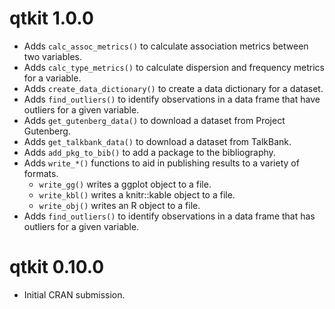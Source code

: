 # qtkit 1.0.0

- Adds `calc_assoc_metrics()` to calculate association metrics between two variables.
- Adds `calc_type_metrics()` to calculate dispersion and frequency metrics for a variable.
- Adds `create_data_dictionary()` to create a data dictionary for a dataset.
- Adds `find_outliers()` to identify observations in a data frame that have outliers for a given variable.
- Adds `get_gutenberg_data()` to download a dataset from Project Gutenberg.
- Adds `get_talkbank_data()` to download a dataset from TalkBank.
- Adds `add_pkg_to_bib()` to add a package to the bibliography.
- Adds `write_*()` functions to aid in publishing results to a variety of formats.
  - `write_gg()` writes a ggplot object to a file.
  - `write_kbl()` writes a knitr::kable object to a file.
  - `write_obj()` writes an R object to a file.
- Adds `find_outliers()` to identify observations in a data frame that has outliers for a given variable.

# qtkit 0.10.0

- Initial CRAN submission.
